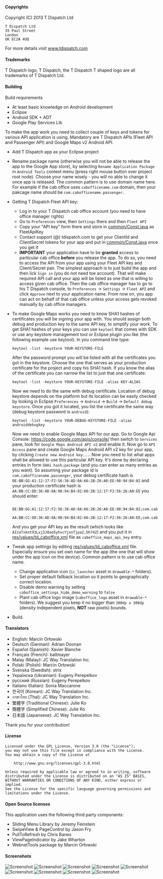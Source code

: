 #### Copyrights

Copyright (C) 2013 T Dispatch Ltd

    T Dispatch Ltd
    35 Paul Street
    London
    UK EC2A 4UQ

For more details visit www.tdispatch.com

#### Trademarks

T Dispatch logo, T Dispatch, the T Dispatch T shaped logo are all trademarks of T Dispatch Ltd.


#### Building

Build requirements
 - At least basic knowledge on Android development
 - Eclipse
 - Android SDK + ADT
 - Google Play Services Lib

To make the app work you need to collect couple of keys and tokens for various API application is using. 
Mandatory are T Dispatch APIs (Fleet API and Passenger API) and Google Maps v2 Android API. 

 - Add T Dispatch app as your Eclipse project
 - Rename package name (otherwise you will not be able to release the app to the Google App store), by selecting `Rename Application Package`
   in `Android Tools` context menu (press right mouse button over project root node). Choose your name wisely - you will no able to change
   it once app is released. The common pattern is to use domain name here. For example if the cab office uses `cabofficename.com` domain,
   then your pakcage name should be `com.cabofficename.passenger`.

 - Getting T Dispatch Fleet API key:
   - Log in to your T Dispatch cab office account (you need to have office manager rights)
   - Go to `Preferences` view, then `Settings` there and then `Fleet API`   
   - Copy your "API key" form there and store in [common/Const.java](src/com/tdispatch/passenger/common/Const.java) as FleetApiKey
   - Contact support (@) tdispatch.com to get your ClientId and ClientSecret tokens for your app and put in
     [common/Const.java](src/com/tdispatch/passenger/common/Const.java) once you get it
   - **IMPORTANT** your application have to be **granted** access to particular cab office **before** you release the app. To do so,
     you need to access the API from your app using your Fleet API key and Client/Secret pair. The simplest approach is to just
     build the app and then lick `Sign in` (you do not need toe account). That will make required API call and your app will be
     listed as one that is willing to access given cab office. Then the cab office manager has to go to his T Dispatch console,
     to `Preferences` ->  `Settings` -> `Fleet API` and click `Approve` next to your application name. From now on, you app can
     act on behalf of that cab office unless your access gets revoked manually by cab office managers.

 - To make Google Maps works you need to know SHA1 hashes of certificates you will be signing your app with. You should
   assign both debug and production key to the same API key, to simplify your work. To get SHA1 hashes of your keys you can
   use `keytool` that comes with SDK or use any keystore management tool or Eclipse plugin you like (the following example
   use keytool). In you command line type:
   
      `keytool -list -keystore YOUR-KEYSTORE-FILE`
      
   After the password prompt you will be listed with all the certificates you got in the keystore. Choose the one that serves as your 
   production certificate for the project and copy his SHA1 hash. If you know the alias of the certificate you can narrow the list
   to just that one certificate:
   
      `keytool -list -keystore YOUR-KEYSTORE-FILE -alias KEY-ALIAS` 

   Now we need to do the same with debug certificate. Location of debug keystore depends on the platform but its location can be
   easily checked by looking in Eclipse `Preferences` -> `Android` -> `Build` -> `Default debug keystore`. Once you got it located,
   you list the certificate the same way (debug keystore password is `android`):
  
      `keytool -list -keystore YOUR-DEBUG-KEYSTORE-FILE -alias androiddebugkey`
   
   Now we need to enable Google Maps API for our app. Go to Google Api Console: https://code.google.com/apis/console/
   then switch to `Services` pane, look for `Google Maps Android API v2` and enable it. Now go to `API Access` pane and create
   Google Maps Android API v2 key for your app, by clicking `Create new Android key...`. Now you need to list what apps shall
   be allowed to use this particular API key. It's done by declaring entries in form `SHA1 hash;package` (and you can enter
   as many entries as you want). So assuming your package id is `com.cabofficename.passenger`, your debug certificate hash is `DE:BB:GG:A1:12:17:F2:56:36:AD:0A:66:2B:26:A0:EE:98:94:B4:02`
   and your production certificate hash is `AA:BB:CC:DD:36:AD:0A:98:94:B4:02:66:2B:12:17:F2:56:26:A0:EE` you should enter:
      
    ```
      DE:BB:GG:A1:12:17:F2:56:36:AD:0A:66:2B:26:A0:EE:98:94:B4:02;com.cabofficename.passenger
      AA:BB:CC:DD:36:AD:0A:98:94:B4:02:66:2B:12:17:F2:56:26:A0:EE;com.cabofficename.passenger
    ```
 
   And you get your API key as the result (which looks like `AIzaTxknt93Lxj3J8ao5yhvcYjxxTjpa2,bh742`) and you put it
   in [res/values/td_caboffice.xml](res/values/td_caboffice.xml) file as `caboffice_maps_api_key` entry. 
   
 - Tweak app settings by editing [res/values/td_caboffice.xml](res/values/td_caboffice.xml) file. Especially ensure you set own name for the app 
   (the one that will show under the app icon on the device). Common pattern is to use cab office name.
    - Change application icon (`ic_launcher` asset in `drawable-*` folders).
    - Set proper default fallback location so it points to geographically correct location.
    - Disable demo warning by setting `caboffice_settings_hide_demo_warning` to `false`
    - Plant cab office logo image (`caboffice_logo` asset in `drawable-*` folders). We suggest you keep it no bigger than
      `300dp x 300dp` (density independent pixels, **NOT** raw pixels) bounds.
   
 - Build.  
   


#### Translators

 - English: Marcin Orłowski
 - Deutsch (German): Adrian Doonan
 - Español (Spanish): Xavier Blanche
 - Français (French): baltmayer
 - Malay (Malay): JC Way Translation Inc.
 - Polski (Polish): Marcin Orłowski
 - Svenska (Swedish): strix
 - Українска (Ukrainian): Eugeny Perepelkov
 - русский (Russian): Eugeny Perepelkov
 - Italiano (Italian): Sonia Maccarone
 - 한국어 (Korean): JC Way Translation Inc.
 - ภาษาไทย (Thai): JC Way Translation Inc.
 - 繁體字 (Traditional Chinese): Julie Ko
 - 簡體字 (Simplified Chinese): Julie Ko
 - 日本語 (Japansese): JC Way Translation Inc.

Thank you for your contribution!


#### License

    Licensed under the GPL License, Version 3.0 (the "License");
    you may not use this file except in compliance with the License.
    You may obtain a copy of the License at

        http://www.gnu.org/licenses/gpl-3.0.html

    Unless required by applicable law or agreed to in writing, software
    distributed under the License is distributed on an "AS IS" BASIS,
    WITHOUT WARRANTIES OR CONDITIONS OF ANY KIND, either express or implied.
    See the License for the specific language governing permissions and
    limitations under the License.


#### Open Source licenses

This application uses the following third party components:

 - Sliding Menu Library by Jeremy Feinstein
 - SwipeView & PageControl by Jason Fry
 - PullToRefresh by Chris Banes
 - ViewPageIndicator by Jake Wharton
 - WebnetTools package by Marcin Orłowski


#### Screenshots

 ![Screenshot](./screenshots/th/01.png)
 ![Screenshot](./screenshots/th/02.png)
 ![Screenshot](./screenshots/th/03.png)
 ![Screenshot](./screenshots/th/04.png)
 ![Screenshot](./screenshots/th/05.png)
 ![Screenshot](./screenshots/th/06.png)
 ![Screenshot](./screenshots/th/07.png)
 ![Screenshot](./screenshots/th/08.png)
 ![Screenshot](./screenshots/th/09.png)
